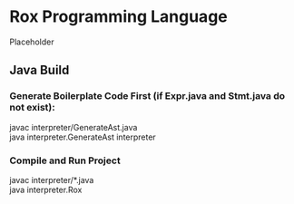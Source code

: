 # Rox Programming Language
Placeholder

## Java Build
### Generate Boilerplate Code First (if Expr.java and Stmt.java do not exist):
javac interpreter/GenerateAst.java  
java interpreter.GenerateAst interpreter  

### Compile and Run Project
javac interpreter/*.java  
java interpreter.Rox